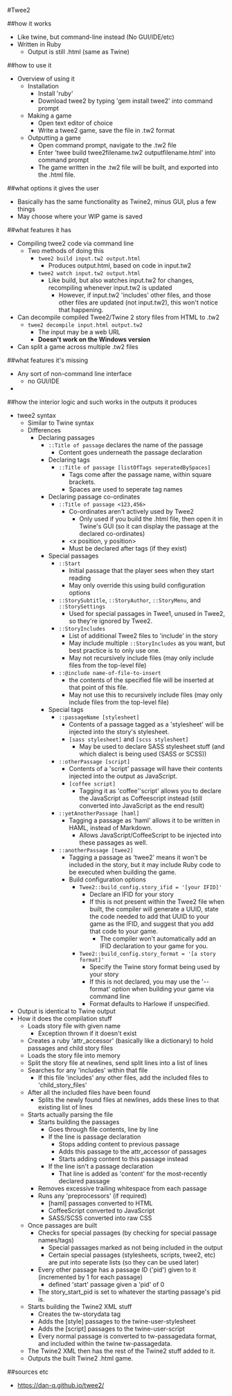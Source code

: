 #Twee2

##how it works
* Like twine, but command-line instead (No GUI/IDE/etc)
* Written in Ruby
    * Output is still .html (same as Twine)

##how to use it
* Overview of using it
    * Installation
        * Install 'ruby'
        * Download twee2 by typing 'gem install twee2' into command prompt
    * Making a game
        * Open text editor of choice
        * Write a twee2 game, save the file in .tw2 format
    * Outputting a game
        * Open command prompt, navigate to the .tw2 file
        * Enter 'twee build twee2filename.tw2 outputfilename.html' into command prompt
        * The game written in the .tw2 file will be built, and exported into the .html file.


##what options it gives the user
* Basically has the same functionality as Twine2, minus GUI, plus a few things
* May choose where your WIP game is saved


##what features it has
* Compiling twee2 code via command line
    * Two methods of doing this
        * ```twee2 build input.tw2 output.html```
            * Produces output.html, based on code in input.tw2
        * ```twee2 watch input.tw2 output.html```
            * Like build, but also watches input.tw2 for changes, recompiling whenever input.tw2 is updated
                * However, if input.tw2 'includes' other files, and those other files are updated (not input.tw2), this won't notice that happening.
* Can decompile compiled Twee2/Twine 2 story files from HTML to .tw2
    * ```twee2 decompile input.html output.tw2```
        * The input may be a web URL
        * **Doesn't work on the Windows version**
* Can split a game across multiple .tw2 files

##what features it's missing
* Any sort of non-command line interface
    * no GUI/IDE
* 

##how the interior logic and such works in the outputs it produces
* twee2 syntax
    * Similar to Twine syntax
    * Differences
        * Declaring passages
            * ```::Title of passage``` declares the name of the passage
                * Content goes underneath the passage declaration
            * Declaring tags
                * ```::Title of passage [listOfTags seperatedBySpaces]```
                    * Tags come after the passage name, within square brackets.
                    * Spaces are used to seperate tag names
            * Declaring passage co-ordinates
                * ```::Title of passage <123,456>```
                    * Co-ordinates aren't actively used by Twee2
                        * Only used if you build the .html file, then open it in Twine's GUI (so it can display the passage at the declared co-ordinates)
                    * <x position, y position>
                    * Must be declared after tags (if they exist)
            * Special passages
                * ```::Start```
                    * Initial passage that the player sees when they start reading
                    * May only override this using build configuration options
                * ```::StorySubtitle```, ```::StoryAuthor```, ```::StoryMenu```, and ```::StorySettings```
                    * Used for special passages in Twee1, unused in Twee2, so they're ignored by Twee2.
                * ```::StoryIncludes```
                    * List of additional Twee2 files to 'include' in the story
                    * May include multiple ```::StoryIncludes``` as you want, but best practice is to only use one.
                    * May not recursively include files (may only include files from the top-level file)
                * ```::@include name-of-file-to-insert```
                    * the contents of the specified file will be inserted at that point of this file.
                    * May not use this to recursively include files (may only include files from the top-level file)
            * Special tags
                * ```::passageName [stylesheet]```
                    * Contents of a passage tagged as a 'stylesheet' will be injected into the story's stylesheet.
                    * ```[sass stylesheet]``` and ```[scss stylesheet]```
                        * May be used to declare SASS stylesheet stuff (and which dialect is being used (SASS or SCSS))
                * ```::otherPassage [script]```
                    * Contents of a 'script' passage will have their contents injected into the output as JavaScript.
                    * ```[coffee script]```
                        * Tagging it as 'coffee''script' allows you to declare the JavaScript as Coffeescript instead (still converted into JavaScript as the end result)
                * ```::yetAnotherPassage [haml]```
                    * Tagging a passage as 'haml' allows it to be written in HAML, instead of Markdown.
                        * Allows JavaScript/CoffeeScript to be injected into these passages as well.
                * ```::anotherPassage [twee2]```
                    * Tagging a passage as 'twee2' means it won't be included in the story, but it may include Ruby code to be executed when building the game.
                    * Build configuration options
                        * ```Twee2::build_config.story_ifid = '[your IFID]'```
                            * Declare an IFID for your story
                            * If this is not present within the Twee2 file when built, the compiler will generate a UUID, state the code needed to add that UUID to your game as the IFID, and suggest that you add that code to your game.
                                * The compiler won't automatically add an IFID declaration to your game for you.
                        * ```Twee2::build_config.story_format = '[a story format]'```
                            * Specify the Twine story format being used by your story
                            * If this is not declared, you may use the '--format' option when building your game via command line
                            * Format defaults to Harlowe if unspecified.
* Output is identical to Twine output
* How it does the compilation stuff
    * Loads story file with given name
        * Exception thrown if it doesn't exist
    * Creates a ruby 'attr_accessor' (basically like a dictionary) to hold passages and child story files
    * Loads the story file into memory
    * Split the story file at newlines, send split lines into a list of lines
    * Searches for any 'includes' within that file
        * If this file 'includes' any other files, add the included files to 'child_story_files'
    * After all the included files have been found
        * Splits the newly found files at newlines, adds these lines to that existing list of lines
    * Starts actually parsing the file
        * Starts building the passages
            * Goes through file contents, line by line
            * If the line is passage declaration
                * Stops adding content to previous passage
                * Adds this passage to the attr_accessor of passages
                * Starts adding content to this passage instead
            * If the line isn't a passage declaration
                * That line is added as 'content' for the most-recently declared passage
        * Removes excessive trailing whitespace from each passage
        * Runs any 'preprocessors' (if required)
            * [haml] passages converted to HTML
            * CoffeeScript converted to JavaScript
            * SASS/SCSS converted into raw CSS
    * Once passages are built
        * Checks for special passages (by checking for special passage names/tags)
            * Special passages marked as not being included in the output
            * Certain special passages (stylesheets, scripts, twee2, etc) are put into seperate lists (so they can be used later)
        * Every other passage has a passage ID ('pid') given to it (incremented by 1 for each passage)
            * defined 'start' passage given a 'pid' of 0
        * The story_start_pid is set to whatever the starting passage's pid is.
    * Starts building the Twine2 XML stuff
        * Creates the tw-storydata tag
        * Adds the [style] passages to the twine-user-stylesheet
        * Adds the [script] passages to the twine-user-script
        * Every normal passage is converted to tw-passagedata format, and included within the twine tw-passagedata.
    * The Twine2 XML then has the rest of the Twine2 stuff added to it.
    * Outputs the built Twine2 .html game.

##sources etc
* https://dan-q.github.io/twee2/